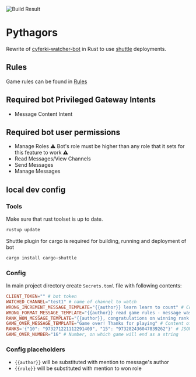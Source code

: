 ![Build Result](https://github.com/Kryszak/pythagors/actions/workflows/build.yml/badge.svg)

# Pythagors
Rewrite of [cyferki-watcher-bot](https://github.com/Kryszak/cyferki-watcher-bot) in Rust to use 
[shuttle](https://www.shuttle.rs/) deployments.

## Rules
Game rules can be found in [Rules](./RULES.md)

## Required bot Privileged Gateway Intents
- Message Content Intent

## Required bot user permissions
- Manage Roles :warning: Bot's role must be higher than any role that it sets for this feature to work ⚠️
- Read Messages/View Channels
- Send Messages
- Manage Messages

## local dev config
### Tools
Make sure that rust toolset is up to date.
```bash
rustup update
```
Shuttle plugin for cargo is required for building, running and deployment of bot
```bash
cargo install cargo-shuttle
```
### Config
In main project directory create `Secrets.toml` file with following contents:
```toml
CLIENT_TOKEN="" # bot token
WATCHED_CHANNEL="test1" # name of channel to watch
WRONG_INCREMENT_MESSAGE_TEMPLATE="{{author}} learn learn to count" # Content of message sent, when user posts wrong number
WRONG_FORMAT_MESSAGE_TEMPLATE="{{author}} read game rules - message was not correct" # Content of message sent, when user posts message in wrong format
RANK_WON_MESSAGE_TEMPLATE="{{author}}, congratulations on winning rank {{role}}!" # Content of message sent, when user posts message with number winning role 
GAME_OVER_MESSAGE_TEMPLATE="Game over! Thanks for playing" # Content of message sent on last number
RANKS='{"10": "973271221112291409", "15": "973282436047839262"}' # JSON with number - rankId entries
GAME_OVER_NUMBER="16" # Number, on which game will end as a string
```
### Config placeholders
- `{{author}}` will be substituted with mention to message's author
- `{{role}}` will be substituted with mention to won role
